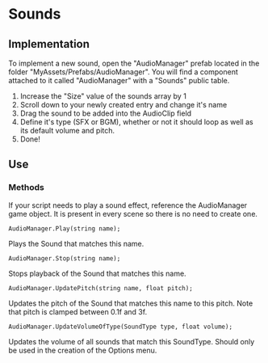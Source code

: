 # Sounds

## Implementation

To implement a new sound, open the "AudioManager" prefab located in the folder "MyAssets/Prefabs/AudioManager". You will find a component attached to it called "AudioManager" with a "Sounds" public table.

1. Increase the "Size" value of the sounds array by 1
2. Scroll down to your newly created entry and change it's name
3. Drag the sound to be added into the AudioClip field
4. Define it's type (SFX or BGM), whether or not it should loop as well as its default volume and pitch.
5. Done!

## Use

### Methods

If your script needs to play a sound effect, reference the AudioManager game object. It is present in every scene so there is no need to create one.

    AudioManager.Play(string name);

Plays the Sound that matches this name.

    AudioManager.Stop(string name);

Stops playback of the Sound that matches this name.

    AudioManager.UpdatePitch(string name, float pitch);

Updates the pitch of the Sound that matches this name to this pitch. Note that pitch is clamped between 0.1f and 3f.

    AudioManager.UpdateVolumeOfType(SoundType type, float volume);

Updates the volume of all sounds that match this SoundType. Should only be used in the creation of the Options menu.
